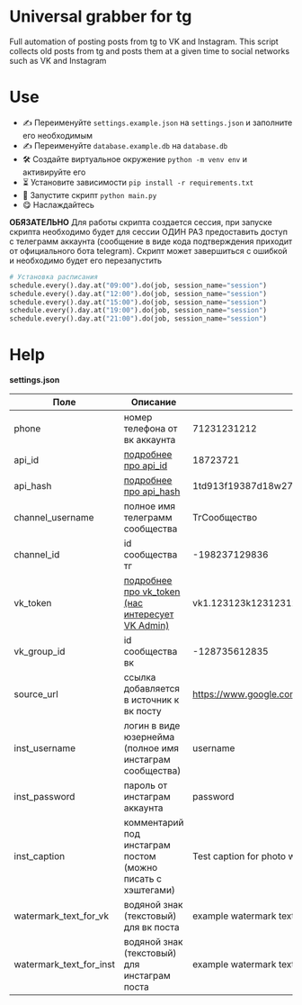 # Universal grabber for tg

Full automation of posting posts from tg to VK and Instagram. This script collects old posts from tg and posts them at a given time to social networks such as VK and Instagram

# Use

- ✍️ Переименуйте `settings.example.json` на `settings.json` и заполните его необходимым
- ✍️ Переименуйте `database.example.db` на `database.db`
- 🛠 Создайте виртуальное окружение `python -m venv env` и активируйте его
- ⏳ Установите зависимости `pip install -r requirements.txt`
- 🚀 Запустите скрипт `python main.py`
- 😋 Наслаждайтесь

**ОБЯЗАТЕЛЬНО** Для работы скрипта создается сессия, при запуске скрипта необходимо будет для сессии ОДИН РАЗ предоставить доступ с телеграмм аккаунта (сообщение в виде кода подтверждения приходит от официального бота telegram). Скрипт может завершиться с ошибкой и необходимо будет его перезапустить

```python
# Установка расписания
schedule.every().day.at("09:00").do(job, session_name="session")
schedule.every().day.at("12:00").do(job, session_name="session")
schedule.every().day.at("15:00").do(job, session_name="session")
schedule.every().day.at("19:00").do(job, session_name="session")
schedule.every().day.at("21:00").do(job, session_name="session")
```

# Help

**settings.json**

| Поле                    | Описание                                                                      | Например                                                              |
| ----------------------- | ----------------------------------------------------------------------------- | --------------------------------------------------------------------- |
| phone                   | номер телефона от вк аккаунта                                                 | 71231231212                                                           |
| api_id                  | [подробнее про api_id](https://tlgrm.ru/docs/api/obtaining_api_id)            | 18723721                                                              |
| api_hash                | [подробнее про api_hash](https://tlgrm.ru/docs/api/obtaining_api_id)          | 1td913f19387d18w276df1927d123                                         |
| channel_username        | полное имя телеграмм сообщества                                               | ТгСообщество                                                          |
| channel_id              | id сообщества тг                                                              | -198237129836                                                         |
| vk_token                | [подробнее про vk_token (нас интересует VK Admin)](https://vkhost.github.io/) | vk1.123123k123123123123k123123123123k123123123123k123123123123k123123 |
| vk_group_id             | id сообщества вк                                                              | -128735612835                                                         |
| source_url              | ссылка добавляется в источник к вк посту                                      | https://www.google.com/                                               |
| inst_username           | логин в виде юзернейма (полное имя инстаграм сообщества)                      | username                                                              |
| inst_password           | пароль от инстаграм аккаунта                                                  | password                                                              |
| inst_caption            | комментарий под инстаграм постом (можно писать с хэштегами)                   | Test caption for photo with #hashtags                                 |
| watermark_text_for_vk   | водяной знак (текстовый) для вк поста                                         | example watermark text for vk                                         |
| watermark_text_for_inst | водяной знак (текстовый) для инстаграм поста                                  | example watermark text for inst                                       |
